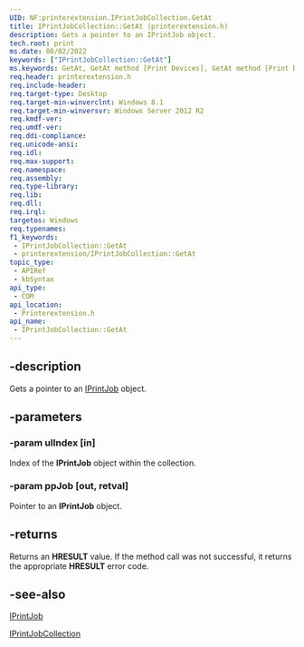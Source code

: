 ```yaml
---
UID: NF:printerextension.IPrintJobCollection.GetAt
title: IPrintJobCollection::GetAt (printerextension.h)
description: Gets a pointer to an IPrintJob object.
tech.root: print
ms.date: 08/02/2022
keywords: ["IPrintJobCollection::GetAt"]
ms.keywords: GetAt, GetAt method [Print Devices], GetAt method [Print Devices],IPrintJobCollection interface, IPrintJobCollection interface [Print Devices],GetAt method, IPrintJobCollection.GetAt, IPrintJobCollection::GetAt, print.iprintjobcollection_getat, printerextension/IPrintJobCollection::GetAt
req.header: printerextension.h
req.include-header: 
req.target-type: Desktop
req.target-min-winverclnt: Windows 8.1
req.target-min-winversvr: Windows Server 2012 R2
req.kmdf-ver: 
req.umdf-ver: 
req.ddi-compliance: 
req.unicode-ansi: 
req.idl: 
req.max-support: 
req.namespace: 
req.assembly: 
req.type-library: 
req.lib: 
req.dll: 
req.irql: 
targetos: Windows
req.typenames: 
f1_keywords:
 - IPrintJobCollection::GetAt
 - printerextension/IPrintJobCollection::GetAt
topic_type:
 - APIRef
 - kbSyntax
api_type:
 - COM
api_location:
 - Printerextension.h
api_name:
 - IPrintJobCollection::GetAt
---
```


## -description

Gets a pointer to an [IPrintJob](./nn-printerextension-iprintjob.md) object.

## -parameters

### -param ulIndex [in]

Index of the **IPrintJob** object within the collection.

### -param ppJob [out, retval]

Pointer to an **IPrintJob** object.

## -returns

Returns an **HRESULT** value. If the method call was not successful, it returns the appropriate **HRESULT** error code.

## -see-also

[IPrintJob](./nn-printerextension-iprintjob.md)

[IPrintJobCollection](./nn-printerextension-iprintjobcollection.md)